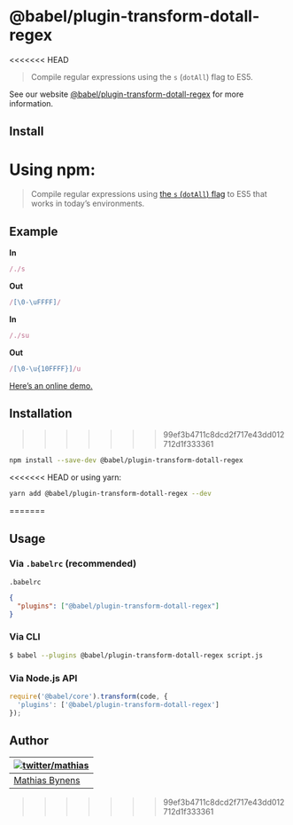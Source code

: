 # @babel/plugin-transform-dotall-regex

<<<<<<< HEAD
> Compile regular expressions using the `s` (`dotAll`) flag to ES5.

See our website [@babel/plugin-transform-dotall-regex](https://babeljs.io/docs/en/next/babel-plugin-transform-dotall-regex.html) for more information.

## Install

Using npm:
=======
> Compile regular expressions using [the `s` (`dotAll`) flag](https://github.com/tc39/proposal-regexp-dotall-flag) to ES5 that works in today’s environments.

## Example

**In**

```js
/./s
```

**Out**

```js
/[\0-\uFFFF]/
```

**In**

```js
/./su
```

**Out**

```js
/[\0-\u{10FFFF}]/u
```

[Here’s an online demo.](https://mothereff.in/regexpu#input=const+regex+%3D+/foo.bar/s%3B%0Aconsole.log%28%0A++regex.test%28%27foo%5Cnbar%27%29%0A%29%3B%0A//+%E2%86%92+true&dotAllFlag=1)

## Installation
>>>>>>> 99ef3b4711c8dcd2f717e43dd012712d1f333361

```sh
npm install --save-dev @babel/plugin-transform-dotall-regex
```

<<<<<<< HEAD
or using yarn:

```sh
yarn add @babel/plugin-transform-dotall-regex --dev
```
=======
## Usage

### Via `.babelrc` (recommended)

`.babelrc`

```json
{
  "plugins": ["@babel/plugin-transform-dotall-regex"]
}
```

### Via CLI

```sh
$ babel --plugins @babel/plugin-transform-dotall-regex script.js
```

### Via Node.js API

```js
require('@babel/core').transform(code, {
  'plugins': ['@babel/plugin-transform-dotall-regex']
});
```

## Author

| [![twitter/mathias](https://gravatar.com/avatar/24e08a9ea84deb17ae121074d0f17125?s=70)](https://twitter.com/mathias "Follow @mathias on Twitter") |
|---|
| [Mathias Bynens](https://mathiasbynens.be/) |
>>>>>>> 99ef3b4711c8dcd2f717e43dd012712d1f333361
